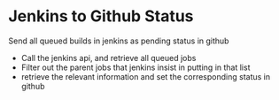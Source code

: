 # Jenkins to Github Status

Send all queued builds in jenkins as pending status in github

* Call the jenkins api, and retrieve all queued jobs
* Filter out the parent jobs that jenkins insist in putting in that list
* retrieve the relevant information and set the corresponding status in github
